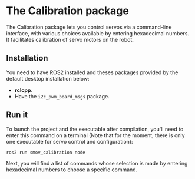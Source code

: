 # The Calibration package

The Calibration package lets you control servos via a command-line interface, with various choices available by entering hexadecimal numbers. It facilitates calibration of servo motors on the robot.

## Installation

You need to have ROS2 installed and theses packages provided by the default desktop installation below:

* **rclcpp**.
* Have the `i2c_pwm_board_msgs` package.

## Run it

To launch the project and the executable after compilation, you'll need to enter this command on a terminal (Note that for the moment, there is only one executable for servo control and configuration):

```bash
ros2 run smov_calibration node
```

Next, you will find a list of commands whose selection is made by entering hexadecimal numbers to choose a specific command.
